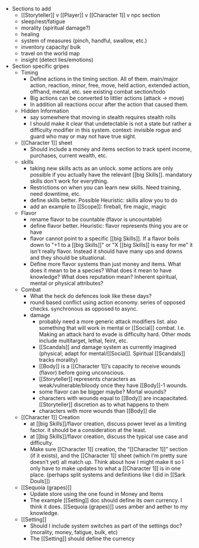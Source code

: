 - Sections to add
	- [[Storyteller]] v [[Player]] v [[Character 1]] v npc section
	- sleep/rest/fatigue
	- morality (spiritual damage?)
	- healing
	- system of measures (pinch, handful, swallow, etc.)
	- inventory capacity/ bulk
	- travel on the world map
	- insight (detect lies/emotions)
- Section specific gripes
	- Timing
		- Define actions in the timing section. All of them. main/major action, reaction, minor, free, move, held action, extended action, offhand, mental, etc. see existing combat section/todo
		- Big actions can be converted to littler actions (attack -> move)
		- In addition all reactions occur after the action that caused them.
	- Hidden Information
		- say somewhere that moving in stealth requires stealth rolls
		- I should make it clear that undetectable is not a state but rather a difficulty modifier in this system. context: invisible rogue and guard who may or may not have true sight.
	- [[Character 1]] sheet
		- Should include a money and items section to track spent income, purchases, current wealth, etc.
	- skills
		- taking new skills acts as an unlock. some actions are only possible if you actually have the relevant [[big Skills]]. mandatory skills don't work for everything. 
		- Restrictions on when you can learn new skills. Need training, need downtime, etc.
		- define skills better. Possible Heuristic: skills allow you to do
		- add an example to [[Scope]]: fireball, fire magic, magic
	- Flavor
		- rename flavor to be countable (flavor is uncountable)
		- define flavor better. Heuristic: flavor represents thing you are or have
		- flavor cannot point to a specific [[big Skills]]. If a flavor boils down to "+1 to a [[big Skills]]" or "X [[big Skills]] is easy for me" it isn't really flavor. Instead it should have many ups and downs and they should be situational.
		- Define more flavor systems than just money and items. What does it mean to be a species? What does it mean to have knowledge? What does reputation mean? Inherent spiritual, mental or physical attributes?
	- Combat
		- What the heck do defences look like these days?
		- round based conflict using action economy. series of opposed checks. synchronous as opposed to async.
		- damage
			- probably need a more generic attack modifiers list. also something that will work in mental or [[Social]] combat. I.e. Making an attack hard to evade is difficulty hard. Other mods include multitarget, lethal, feint, etc.
			- [[Scandals]] and damage system as currently imagined (physical; adapt for mental/[[Social]]. Spiritual [[Scandals]] tracks morality)
			- [[Body]] is a [[Character 1]]’s capacity to receive wounds (flavor) before going unconscious.
			- [[Storyteller]] represents characters as weak/vulnerable/bloody once they have [[Body]]-1 wounds.
			- some flavor can be bigger maybe? Mortal wounds?
			- characters with wounds equal to [[Body]] are incapacitated. [[Storyteller]] discretion as to what happens to them
			- characters with more wounds than [[Body]] die
	- [[Character 1]] Creation
		- at [[big Skills]]/flavor creation, discuss power level as a limiting factor. it should be a consideration at the least.
		- at [[big Skills]]/flavor creation, discuss the typical use case and difficulty.
		- Make sure [[Character 1]] creation, the “[[Character 1]]” section (if it exists), and the [[Character 1]] sheet (which I’m pretty sure doesn’t yet) all match up. Think about how I might make it so I only have to make updates to what a [[Character 1]] is in one place. (perhaps split systems and definitions like I did in [[Sark Douls]])
	- [[Sequoia (grapes)]]
		- Update store using the one found in Money and Items
		- The example [[Setting]] doc should define its own currency. I think it does. [[Sequoia (grapes)]] uses amber and aether to my knowledge.
	- [[Setting]]
		- Should I include system switches as part of the settings doc? (morality, money, fatigue, bulk, etc)
		- The [[Setting]] should define the currency
